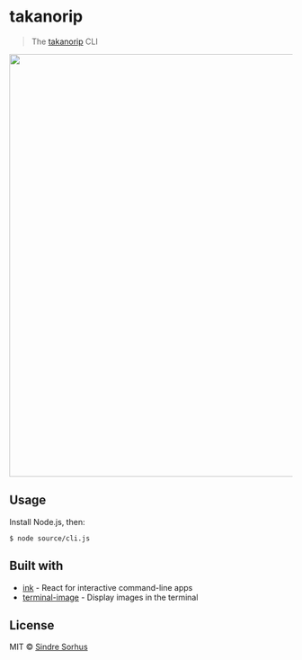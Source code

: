 # takanorip

> The [takanorip](https://takanorip.com) CLI

<img src="screenshot.png" width="752">


## Usage

Install Node.js, then:

```
$ node source/cli.js
```


## Built with

- [ink](https://github.com/vadimdemedes/ink) - React for interactive command-line apps
- [terminal-image](https://github.com/sindresorhus/terminal-image) - Display images in the terminal


## License

MIT © [Sindre Sorhus](https://sindresorhus.com)
